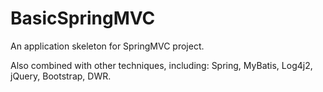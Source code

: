 # BasicSpringMVC

An application skeleton for SpringMVC project. 

Also combined with other techniques, including: Spring, MyBatis, Log4j2, jQuery, Bootstrap, DWR.
